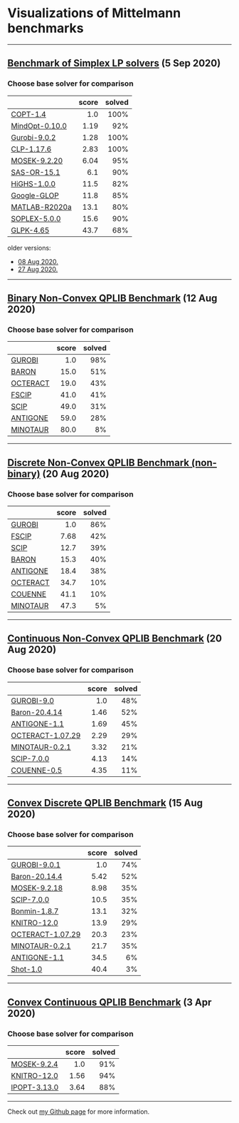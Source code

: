 # Visualizations of Mittelmann benchmarks
---

## [Benchmark of Simplex LP solvers](http://plato.asu.edu/ftp/lpsimp.html) (5 Sep 2020)
### Choose base solver for comparison

|      | score | solved |
| :--- | ---:  | ---:   |
|[COPT-1.4](lpsimp-COPT.html) | 1.0 | 100%|
|[MindOpt-0.10.0](lpsimp-MDOPT.html) | 1.19 | 92%|
|[Gurobi-9.0.2](lpsimp-Gurob.html) | 1.28 | 100%|
|[CLP-1.17.6](lpsimp-CLP.html) | 2.83 | 100%|
|[MOSEK-9.2.20](lpsimp-MSK.html) | 6.04 | 95%|
|[SAS-OR-15.1](lpsimp-SAS.html) | 6.1 | 90%|
|[HiGHS-1.0.0](lpsimp-HiGHS.html) | 11.5 | 82%|
|[Google-GLOP](lpsimp-GLOP.html) | 11.8 | 85%|
|[MATLAB-R2020a](lpsimp-MATL.html) | 13.1 | 80%|
|[SOPLEX-5.0.0](lpsimp-SPLX.html) | 15.6 | 90%|
|[GLPK-4.65](lpsimp-GLPK.html) | 43.7 | 68%|


 older versions:
 - [ 08 Aug 2020.](lpsimp-08-Aug-2020.html)
 - [ 27 Aug 2020.](lpsimp-27-Aug-2020.html)


 --- 


## [Binary Non-Convex QPLIB Benchmark](http://plato.asu.edu/ftp/qplib.html) (12 Aug 2020)
### Choose base solver for comparison

|      | score | solved |
| :--- | ---:  | ---:   |
|[GUROBI](qplib-GUROBI.html) | 1.0 | 98%|
|[BARON](qplib-BARON.html) | 15.0 | 51%|
|[OCTERACT](qplib-OCTERACT.html) | 19.0 | 43%|
|[FSCIP](qplib-FSCIP.html) | 41.0 | 41%|
|[SCIP](qplib-SCIP.html) | 49.0 | 31%|
|[ANTIGONE](qplib-ANTIGONE.html) | 59.0 | 28%|
|[MINOTAUR](qplib-MINOTAUR.html) | 80.0 | 8%|


 --- 


## [Discrete Non-Convex QPLIB Benchmark (non-binary)](http://plato.asu.edu/ftp/nonbinary.html) (20 Aug 2020)
### Choose base solver for comparison

|      | score | solved |
| :--- | ---:  | ---:   |
|[GUROBI](nonbinary-GUROBI.html) | 1.0 | 86%|
|[FSCIP](nonbinary-FSCIP.html) | 7.68 | 42%|
|[SCIP](nonbinary-SCIP.html) | 12.7 | 39%|
|[BARON](nonbinary-BARON.html) | 15.3 | 40%|
|[ANTIGONE](nonbinary-ANTIGONE.html) | 18.4 | 38%|
|[OCTERACT](nonbinary-OCTERACT.html) | 34.7 | 10%|
|[COUENNE](nonbinary-COUENNE.html) | 41.1 | 10%|
|[MINOTAUR](nonbinary-MINOTAUR.html) | 47.3 | 5%|


 --- 


## [Continuous Non-Convex QPLIB Benchmark](http://plato.asu.edu/ftp/cnconv.html) (20 Aug 2020)
### Choose base solver for comparison

|      | score | solved |
| :--- | ---:  | ---:   |
|[GUROBI-9.0](cnconv-GUROBI.html) | 1.0 | 48%|
|[Baron-20.4.14](cnconv-ANTIGONE.html) | 1.46 | 52%|
|[ANTIGONE-1.1](cnconv-BARON.html) | 1.69 | 45%|
|[OCTERACT-1.07.29](cnconv-OCTERACT.html) | 2.29 | 29%|
|[MINOTAUR-0.2.1](cnconv-SCIP.html) | 3.32 | 21%|
|[SCIP-7.0.0](cnconv-COUENNE.html) | 4.13 | 14%|
|[COUENNE-0.5](cnconv-MINOTAUR.html) | 4.35 | 11%|


 --- 


## [Convex Discrete QPLIB Benchmark](http://plato.asu.edu/ftp/convex.html) (15 Aug 2020)
### Choose base solver for comparison

|      | score | solved |
| :--- | ---:  | ---:   |
|[GUROBI-9.0.1](convex-GUROBI.html) | 1.0 | 74%|
|[Baron-20.14.4](convex-BARON.html) | 5.42 | 52%|
|[MOSEK-9.2.18](convex-MOSEK.html) | 8.98 | 35%|
|[SCIP-7.0.0](convex-SCIP.html) | 10.5 | 35%|
|[Bonmin-1.8.7](convex-BONMIN.html) | 13.1 | 32%|
|[KNITRO-12.0](convex-KNITRO.html) | 13.9 | 29%|
|[OCTERACT-1.07.29](convex-OCTERACT.html) | 20.3 | 23%|
|[MINOTAUR-0.2.1](convex-MINOTAUR.html) | 21.7 | 35%|
|[ANTIGONE-1.1](convex-ANTIGONE.html) | 34.5 | 6%|
|[Shot-1.0](convex-SHOT.html) | 40.4 | 3%|


 --- 


## [Convex Continuous QPLIB Benchmark](http://plato.asu.edu/ftp/cconvex.html) (3 Apr 2020)
### Choose base solver for comparison

|      | score | solved |
| :--- | ---:  | ---:   |
|[MOSEK-9.2.4](cconvex-MOSEK.html) | 1.0 | 91%|
|[KNITRO-12.0](cconvex-KNITRO.html) | 1.56 | 94%|
|[IPOPT-3.13.0](cconvex-IPOPT.html) | 3.64 | 88%|


 --- 



Check out [my Github page](https://github.com/mattmilten/mittelmann-plots) for more information.
